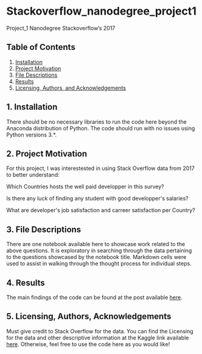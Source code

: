 # Stackoverflow_nanodegree_project1
Project_1 Nanodegree Stackoverflow’s 2017

## Table of Contents 

1. [Installation](#installation)
2. [Project Motivation](#motivation)
3. [File Descriptions](#files)
4. [Results](#results)
5. [Licensing, Authors, and Acknowledgements](#licensing)

## 1. Installation <a name="installation"></a>

There should be no necessary libraries to run the code here beyond the Anaconda distribution of Python.  The code should run with no issues using Python versions 3.*.

## 2. Project Motivation<a name="motivation"></a>

 For this project, I was interestested in using Stack Overflow data from 2017 to better understand:
	
 Which Countries hosts the well paid developper in this survey?
 
 Is there any luck of finding any student with good developper's salaries?
 
 What are developer's job satisfaction and carreer satisfaction per Country?
 
	
## 3. File Descriptions <a name="files"></a>
There are one notebook available here to showcase work related to the above questions. It is  exploratory in searching through the data pertaining to the questions showcased by the notebook title. Markdown  cells were used to assist in walking through the thought process for individual steps.

## 4. Results<a name="results"></a>
The main findings of the code can be found at the post available [here](https://medium.com/@josh_2774/how-do-you-become-a-developer-5ef1c1c68711).

## 5. Licensing, Authors, Acknowledgements<a name="licensing"></a>
Must give credit to Stack Overflow for the data. You can find the Licensing for the data and other descriptive information at the Kaggle link available [here](https://www.kaggle.com/stackoverflow/so-survey-2017/data). Otherwise, feel free to use the code here as you would like!
